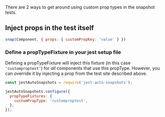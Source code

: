 There are 2 ways to get around using custom prop types in the snapshot tests.

## Inject props in the test itself

```js
snap(Component, { props: { customPropKey: 'value' } })
```

### Define a propTypeFixture in your jest setup file
Defining a propTypeFixture will inject this fixture (in this case `'customproptest'`) for _all_
components that use this propType. However, you can override it by injecting a prop from the test
site described above.

```js
const jestAutoSnapshots = require('jest-auto-snapshots');

jestAutoSnapshots.configure({
  propTypeFixtures: {
    customPropType: 'customproptest',
  },
});
```
